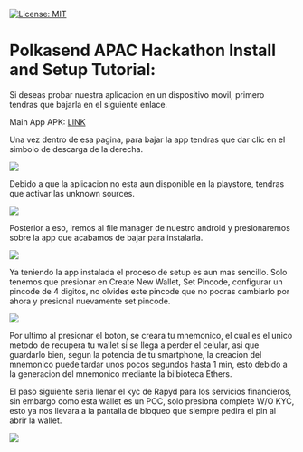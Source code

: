 [![License: MIT](https://img.shields.io/badge/License-MIT-yellow.svg)](./LICENSE)

# Polkasend APAC Hackathon Install and Setup Tutorial:

Si deseas probar nuestra aplicacion en un dispositivo movil, primero tendras que bajarla en el siguiente enlace.

Main App APK: [LINK](./WALLET_APK/app-release.apk)

Una vez dentro de esa pagina, para bajar la app tendras que dar clic en el simbolo de descarga de la derecha.

<img src="https://i.ibb.co/hY1ZWNF/image-1.png">

Debido a que la aplicacion no esta aun disponible en la playstore, tendras que activar las unknown sources.

<img src="https://i.ibb.co/x2ZLK2Z/image.png">

Posterior a eso, iremos al file manager de nuestro android y presionaremos sobre la app que acabamos de bajar para instalarla.

<img src="https://i.ibb.co/bHYk8zT/New-Project-1.png">

Ya teniendo la app instalada el proceso de setup es aun mas sencillo. Solo tenemos que presionar en Create New Wallet, Set Pincode, configurar un pincode de 4 digitos, no olvides este pincode que no podras cambiarlo por ahora y presional nuevamente set pincode.

<img src="https://i.ibb.co/tsQ4gH6/New-Project-2.png">

Por ultimo al presionar el boton, se creara tu mnemonico, el cual es el unico metodo de recupera tu wallet si se llega a perder el celular, asi que guardarlo bien, segun la potencia de tu smartphone, la creacion del mnemonico puede tardar unos pocos segundos hasta 1 min, esto debido a la generacion del mnemonico mediante la bilbioteca Ethers.



El paso siguiente seria llenar el kyc de Rapyd para los servicios financieros, sin embargo como esta wallet es un POC, solo presiona complete W/O KYC, esto ya nos llevara a la pantalla de bloqueo que siempre pedira el pin al abrir la wallet.

<img src="https://i.ibb.co/p3VfSqH/New-Project-4.png">